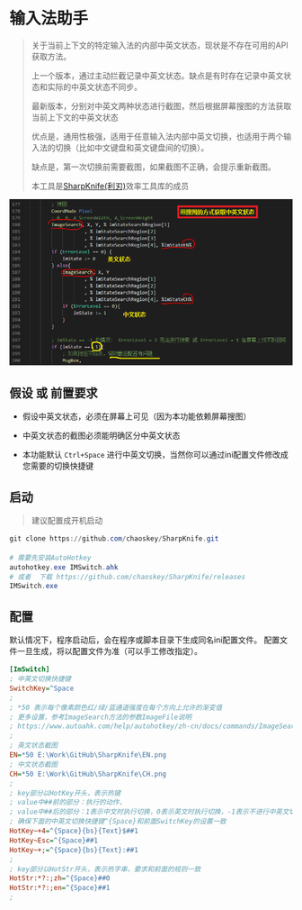 # 输入法助手

> 关于当前上下文的特定输入法的内部中英文状态，现状是不存在可用的API获取方法。
> 
> 上一个版本，通过主动拦截记录中英文状态。缺点是有时存在记录中英文状态和实际的中英文状态不同步。
> 
> 最新版本，分别对中英文两种状态进行截图，然后根据屏幕搜图的方法获取当前上下文的中英文状态
>
> 优点是，通用性极强，适用于任意输入法内部中英文切换，也适用于两个输入法的切换（比如中文键盘和英文键盘间的切换）。
>
> 缺点是，第一次切换前需要截图，如果截图不正确，会提示重新截图。
>
> 本工具是[SharpKnife(利刃)](../README.md)效率工具库的成员

![](../images/ex3.png)

## 假设 或 前置要求

- 假设中英文状态，必须在屏幕上可见（因为本功能依赖屏幕搜图）

- 中英文状态的截图必须能明确区分中英文状态

- 本功能默认 `Ctrl+Space` 进行中英文切换，当然你可以通过ini配置文件修改成您需要的切换快捷键

## 启动

> 建议配置成开机启动

```powershell
git clone https://github.com/chaoskey/SharpKnife.git

# 需要先安装AutoHotkey
autohotkey.exe IMSwitch.ahk
# 或者  下载 https://github.com/chaoskey/SharpKnife/releases
IMSwitch.exe
```

## 配置

默认情况下，程序启动后，会在程序或脚本目录下生成同名ini配置文件。 配置文件一旦生成，将以配置文件为准（可以手工修改指定）。

```ini
[ImSwitch]
; 中英文切换快捷键
SwitchKey=^Space
;
; *50 表示每个像素颜色红/绿/蓝通道强度在每个方向上允许的渐变值
; 更多设置，参考ImageSearch方法的参数ImageFile说明
; https://www.autoahk.com/help/autohotkey/zh-cn/docs/commands/ImageSearch.htm
; 
; 英文状态截图
EN=*50 E:\Work\GitHub\SharpKnife\EN.png
; 中文状态截图
CH=*50 E:\Work\GitHub\SharpKnife\CH.png
;
; key部分以HotKey开头，表示热键
; value中##前的部分：执行的动作，
; value中##后的部分：1表示中文时执行切换，0表示英文时执行切换，-1表示不进行中英文切换
; 确保下面的中英文切换快捷键^{Space}和前面SwitchKey的设置一致
HotKey~+4=^{Space}{bs}{Text}$##1
HotKey~Esc=^{Space}##1
HotKey~+;=^{Space}{bs}{Text}:##1
;
; key部分以HotStr开头，表示热字串，要求和前面的规则一致
HotStr:*?:;zh=^{Space}##0
HotStr:*?:;en=^{Space}##1
;
```

